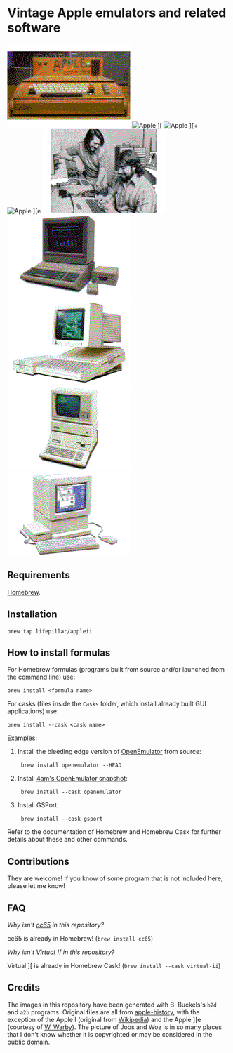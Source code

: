 # Vintage Apple emulators and related software

![Apple I](images/i.png "Apple I")
![Apple \]\[](images/ii.png "Apple II")
![Apple \]\[+](images/ii+.png "Apple II+")
![Apple \]\[e](images/iie.png "Apple IIe")
![Jobs and Woz](images/jobs_woz.png "Jobs and Woz")
![Apple //e Platinum](images/iiee.png "Apple //e Platinum")
![Apple //c](images/iic.png "Apple //c")
![Apple ///+](images/iii+.png "Apple ///+")
![Apple //GS](images/iigs.png "Apple //GS")


## Requirements

[Homebrew](http://brew.sh).


## Installation

    brew tap lifepillar/appleii


## How to install formulas

For Homebrew formulas (programs built from source and/or launched
from the command line) use:

    brew install <formula name>

For casks (files inside the `Casks` folder, which install
already built GUI applications) use:

    brew install --cask <cask name>

Examples:

1. Install the bleeding edge version of [OpenEmulator](https://github.com/openemulator/openemulator) from source:

        brew install openemulator --HEAD

2. Install [4am's OpenEmulator snapshot](https://archive.org/details/OpenEmulatorSnapshots):

        brew install --cask openemulator

3. Install GSPort:

        brew install --cask gsport

Refer to the documentation of Homebrew and Homebrew Cask for
further details about these and other commands.


## Contributions

They are welcome! If you know of some program that is
not included here, please let me know!


## FAQ

_Why isn't [cc65](https://cc65.github.io/cc65/) in this repository?_

cc65 is already in Homebrew! (`brew install cc65`)

_Why isn't [Virtual \]\[](http://www.virtualii.com) in this repository?_

Virtual ][ is already in Homebrew Cask! (`brew install --cask virtual-ii`)


## Credits

The images in this repository have been generated with B. Buckels's `b2d` and
`a2b` programs. Original files are all from
[apple-history](http://apple-history.com), with the exception of the Apple I
(original from
[Wikipedia](https://en.wikipedia.org/wiki/File:Apple_I_Computer.jpg)) and the
Apple ][e (courtesy of [W.
Warby](https://www.flickr.com/photos/wwarby/16614254568/)). The picture of Jobs
and Woz is in so many places that I don't know whether it is copyrighted or may
be considered in the public domain.

